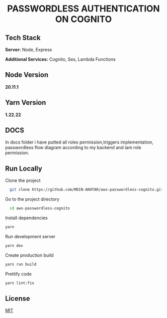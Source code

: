 <div align="center">
<h1> PASSWORDLESS AUTHENTICATION ON COGNITO </h1>  
</div>

## Tech Stack

**Server:** Node, Express

**Additional Services:** Cognito, Ses, Lambda Functions

## Node Version

**20.11.1**

## Yarn Version

**1.22.22**

## DOCS

In docs folder i have putted all roles permission,triggers implementation, passwordless flow diagram according to my backend and iam role permission.

## Run Locally

Clone the project

```bash
  git clone https://github.com/MOIN-AKHTAR/aws-passwordless-cognito.git
```

Go to the project directory

```bash
  cd aws-passwordless-cognito
```

Install dependencies

```bash
yarn
```

Run development server

```bash
yarn dev
```

Create production build

```bash
yarn run build
```

Prettify code

```bash
yarn lint:fix
```

## License

[MIT](https://choosealicense.com/licenses/mit/)
